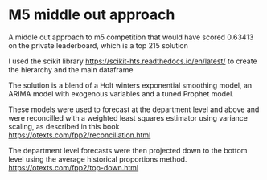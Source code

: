 # M5 middle out approach
A middle out approach to m5 competition that would have scored 0.63413 on the private leaderboard, which is a top 215 solution

I used the scikit library https://scikit-hts.readthedocs.io/en/latest/ to create the hierarchy and the main dataframe

The solution is a blend of a Holt winters exponential smoothing model, an ARIMA model with exogenous variables and a tuned Prophet model.

These models were used to forecast at the department level and above and were reconcilled with a weighted least squares estimator using variance scaling, as described in this book https://otexts.com/fpp2/reconciliation.html

The department level forecasts were then projected down to the bottom level using the average historical proportions method. https://otexts.com/fpp2/top-down.html
